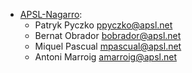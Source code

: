 - [APSL-Nagarro](<https://apsl.tech>):
  - Patryk Pyczko <ppyczko@apsl.net>
  - Bernat Obrador <bobrador@apsl.net>
  - Miquel Pascual <mpascual@apsl.net>
  - Antoni Marroig <amarroig@apsl.net>
